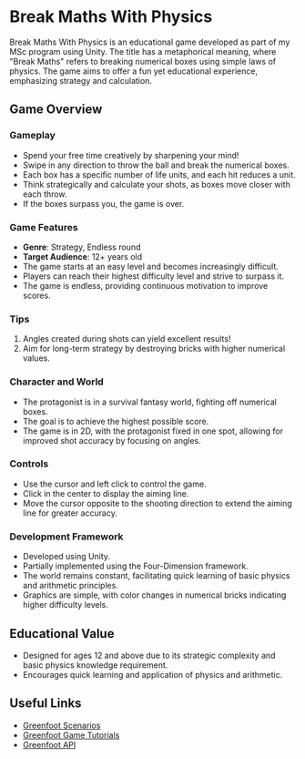 # Break Maths With Physics

Break Maths With Physics is an educational game developed as part of my MSc program using Unity. The title has a metaphorical meaning, where "Break Maths" refers to breaking numerical boxes using simple laws of physics. The game aims to offer a fun yet educational experience, emphasizing strategy and calculation.

## Game Overview

### Gameplay
- Spend your free time creatively by sharpening your mind!
- Swipe in any direction to throw the ball and break the numerical boxes.
- Each box has a specific number of life units, and each hit reduces a unit.
- Think strategically and calculate your shots, as boxes move closer with each throw.
- If the boxes surpass you, the game is over.

### Game Features
- **Genre**: Strategy, Endless round
- **Target Audience**: 12+ years old
- The game starts at an easy level and becomes increasingly difficult.
- Players can reach their highest difficulty level and strive to surpass it.
- The game is endless, providing continuous motivation to improve scores.

### Tips
1. Angles created during shots can yield excellent results!
2. Aim for long-term strategy by destroying bricks with higher numerical values.

### Character and World
- The protagonist is in a survival fantasy world, fighting off numerical boxes.
- The goal is to achieve the highest possible score.
- The game is in 2D, with the protagonist fixed in one spot, allowing for improved shot accuracy by focusing on angles.

### Controls
- Use the cursor and left click to control the game.
- Click in the center to display the aiming line.
- Move the cursor opposite to the shooting direction to extend the aiming line for greater accuracy.

### Development Framework
- Developed using Unity.
- Partially implemented using the Four-Dimension framework.
- The world remains constant, facilitating quick learning of basic physics and arithmetic principles.
- Graphics are simple, with color changes in numerical bricks indicating higher difficulty levels.

## Educational Value
- Designed for ages 12 and above due to its strategic complexity and basic physics knowledge requirement.
- Encourages quick learning and application of physics and arithmetic.

## Useful Links
- [Greenfoot Scenarios](https://www.greenfoot.org/scenarios)
- [Greenfoot Game Tutorials](https://www.codingclubcourses.com/greenfoot-game-tutorials)
- [Greenfoot API](https://www.greenfoot.org/scenarios)
